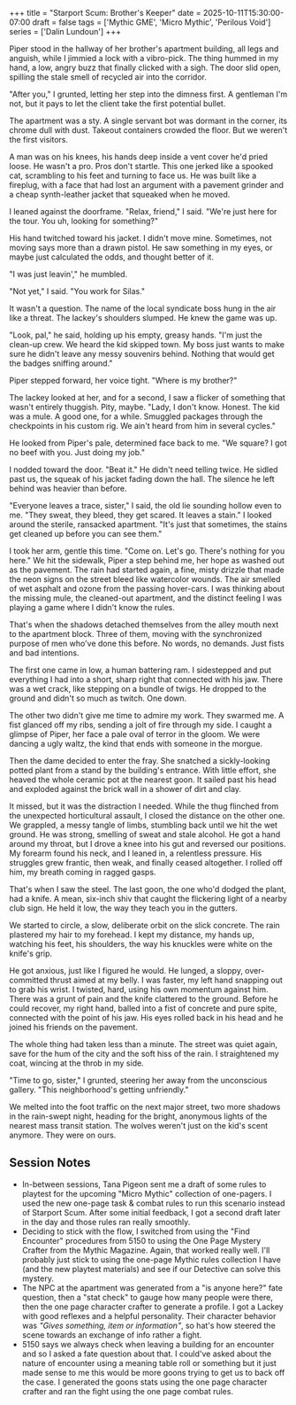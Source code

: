 +++
title = "Starport Scum: Brother's Keeper"
date = 2025-10-11T15:30:00-07:00
draft = false
tags = ['Mythic GME', 'Micro Mythic', 'Perilous Void']
series = ['Dalin Lundoun']
+++

Piper stood in the hallway of her brother's apartment building, all legs and anguish, while I jimmied a lock with a vibro-pick. The thing hummed in my hand, a low, angry buzz that finally clicked with a sigh. The door slid open, spilling the stale smell of recycled air into the corridor.

"After you," I grunted, letting her step into the dimness first. A gentleman I'm not, but it pays to let the client take the first potential bullet.

The apartment was a sty. A single servant bot was dormant in the corner, its chrome dull with dust. Takeout containers crowded the floor. But we weren't the first visitors.

A man was on his knees, his hands deep inside a vent cover he'd pried loose. He wasn't a pro. Pros don't startle. This one jerked like a spooked cat, scrambling to his feet and turning to face us. He was built like a fireplug, with a face that had lost an argument with a pavement grinder and a cheap synth-leather jacket that squeaked when he moved.

I leaned against the doorframe. "Relax, friend," I said. "We're just here for the tour. You uh, looking for something?"

His hand twitched toward his jacket. I didn't move mine. Sometimes, not moving says more than a drawn pistol. He saw something in my eyes, or maybe just calculated the odds, and thought better of it.

"I was just leavin'," he mumbled.

"Not yet," I said. "You work for Silas."

It wasn't a question. The name of the local syndicate boss hung in the air like a threat. The lackey's shoulders slumped. He knew the game was up.

"Look, pal," he said, holding up his empty, greasy hands. "I'm just the clean-up crew. We heard the kid skipped town. My boss just wants to make sure he didn't leave any messy souvenirs behind. Nothing that would get the badges sniffing around."

Piper stepped forward, her voice tight. "Where is my brother?"

The lackey looked at her, and for a second, I saw a flicker of something that wasn't entirely thuggish. Pity, maybe. "Lady, I don't know. Honest. The kid was a mule. A good one, for a while. Smuggled packages through the checkpoints in his custom rig. We ain't heard from him in several cycles."

He looked from Piper's pale, determined face back to me.  "We square? I got no beef with you. Just doing my job."

I nodded toward the door. "Beat it." He didn't need telling twice. He sidled past us, the squeak of his jacket fading down the hall. The silence he left behind was heavier than before.

"Everyone leaves a trace, sister," I said, the old lie sounding hollow even to me. "They sweat, they bleed, they get scared. It leaves a stain." I looked around the sterile, ransacked apartment. "It's just that sometimes, the stains get cleaned up before you can see them."

I took her arm, gentle this time. "Come on. Let's go. There's nothing for you here." We hit the sidewalk, Piper a step behind me, her hope as washed out as the pavement. The rain had started again, a fine, misty drizzle that made the neon signs on the street bleed like watercolor wounds. The air smelled of wet asphalt and ozone from the passing hover-cars. I was thinking about the missing mule, the cleaned-out apartment, and the distinct feeling I was playing a game where I didn't know the rules.

That's when the shadows detached themselves from the alley mouth next to the apartment block. Three of them, moving with the synchronized purpose of men who've done this before. No words, no demands. Just fists and bad intentions.

The first one came in low, a human battering ram. I sidestepped and put everything I had into a short, sharp right that connected with his jaw. There was a wet crack, like stepping on a bundle of twigs. He dropped to the ground and didn't so much as twitch. One down.

The other two didn't give me time to admire my work. They swarmed me. A fist glanced off my ribs, sending a jolt of fire through my side. I caught a glimpse of Piper, her face a pale oval of terror in the gloom. We were dancing a ugly waltz, the kind that ends with someone in the morgue.

Then the dame decided to enter the fray. She snatched a sickly-looking potted plant from a stand by the building's entrance. With little effort, she heaved the whole ceramic pot at the nearest goon. It sailed past his head and exploded against the brick wall in a shower of dirt and clay.

It missed, but it was the distraction I needed. While the thug flinched from the unexpected horticultural assault, I closed the distance on the other one. We grappled, a messy tangle of limbs, stumbling back until we hit the wet ground. He was strong, smelling of sweat and stale alcohol. He got a hand around my throat, but I drove a knee into his gut and reversed our positions. My forearm found his neck, and I leaned in, a relentless pressure. His struggles grew frantic, then weak, and finally ceased altogether. I rolled off him, my breath coming in ragged gasps.

That's when I saw the steel. The last goon, the one who'd dodged the plant, had a knife. A mean, six-inch shiv that caught the flickering light of a nearby club sign. He held it low, the way they teach you in the gutters.

We started to circle, a slow, deliberate orbit on the slick concrete. The rain plastered my hair to my forehead. I kept my distance, my hands up, watching his feet, his shoulders, the way his knuckles were white on the knife's grip. 

He got anxious, just like I figured he would. He lunged, a sloppy, over-committed thrust aimed at my belly. I was faster, my left hand snapping out to grab his wrist. I twisted, hard, using his own momentum against him. There was a grunt of pain and the knife clattered to the ground. Before he could recover, my right hand, balled into a fist of concrete and pure spite, connected with the point of his jaw. His eyes rolled back in his head and he joined his friends on the pavement.

The whole thing had taken less than a minute. The street was quiet again, save for the hum of the city and the soft hiss of the rain. I straightened my coat, wincing at the throb in my side.

"Time to go, sister," I grunted, steering her away from the unconscious gallery. "This neighborhood's getting unfriendly."

We melted into the foot traffic on the next major street, two more shadows in the rain-swept night, heading for the bright, anonymous lights of the nearest mass transit station. The wolves weren't just on the kid's scent anymore. They were on ours.

## Session Notes

- In-between sessions, Tana Pigeon sent me a draft of some rules to playtest for the upcoming "Micro Mythic" collection of one-pagers. I used the new one-page task & combat rules to run this scenario instead of Starport Scum. After some initial feedback, I got a second draft later in the day and those rules ran really smoothly.
- Deciding to stick with the flow, I switched from using the "Find Encounter" procedures from 5150 to using the One Page Mystery Crafter from the Mythic Magazine. Again, that worked really well. I'll probably just stick to using the one-page Mythic rules collection I have (and the new playtest materials) and see if our Detective can solve this mystery.
- The NPC at the apartment was generated from a "is anyone here?" fate question, then a "stat check" to gauge how many people were there, then the one page character crafter to generate a profile. I got a Lackey with good reflexes and a helpful personality. Their character behavior was _"Gives something, item or information"_, so hat's how steered the scene towards an exchange of info rather a fight.
- 5150 says we always check when leaving a building for an encounter and so I asked a fate question about that. I could've asked about the nature of encounter using a meaning table roll or something but it just made sense to me this would be more goons trying to get us to back off the case. I generated the goons stats using the one page character crafter and ran the fight using the one page combat rules.